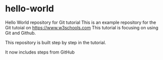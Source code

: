 # hello-world

Hello World repository for Git tutorial
This is an example repository for the Git tutoial on https://www.w3schools.com
This tutorial is focusing on using Git and Github.

This repository is built step by step in the tutorial.

It now includes steps from GitHub
